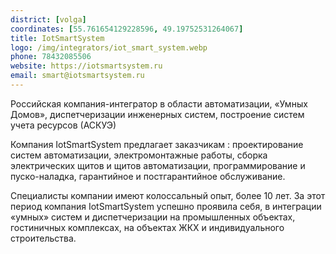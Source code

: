 ```yaml
---
district: [volga]
coordinates: [55.761654129228596, 49.19752531264067]
title: IotSmartSystem
logo: /img/integrators/iot_smart_system.webp
phone: 78432085506
website: https://iotsmartsystem.ru
email: smart@iotsmartsystem.ru
---
```


Российская компания-интегратор в области автоматизации, «Умных Домов», диспетчеризации инженерных систем, построение систем учета ресурсов (АСКУЭ)

Компания IotSmartSystem предлагает заказчикам : проектирование систем автоматизации, электромонтажные работы, сборка электрических щитов и щитов автоматизации, программирование и пуско-наладка, гарантийное и постгарантийное обслуживание.

Специалисты компании имеют колоссальный опыт, более 10 лет. За этот период компания IotSmartSystem успешно проявила себя, в интеграции «умных» систем и диспетчеризации на промышленных объектах, гостиничных комплексах, на объектах ЖКХ и индивидуального строительства.
